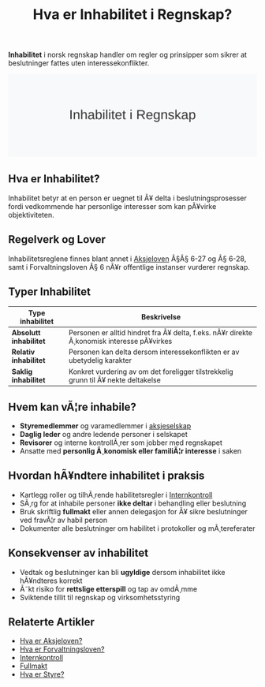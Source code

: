 ﻿---
title: "Hva er Inhabilitet i Regnskap?"
meta_title: "Hva er Inhabilitet i Regnskap?"
meta_description: '**Inhabilitet** i norsk regnskap handler om regler og prinsipper som sikrer at beslutninger fattes uten interessekonflikter.'
slug: inhabilitet
type: blog
layout: pages/single
---

**Inhabilitet** i norsk regnskap handler om regler og prinsipper som sikrer at beslutninger fattes uten interessekonflikter.

![Illustrasjon som viser konseptet inhabilitet](inhabilitet-image.svg)

## Hva er Inhabilitet?

Inhabilitet betyr at en person er uegnet til Ã¥ delta i beslutningsprosesser fordi vedkommende har personlige interesser som kan pÃ¥virke objektiviteten.

## Regelverk og Lover

Inhabilitetsreglene finnes blant annet i [Aksjeloven](/blogs/regnskap/hva-er-aksjeloven "Hva er Aksjeloven?") Â§Â§ 6-27 og Â§ 6-28, samt i Forvaltningsloven Â§ 6 nÃ¥r offentlige instanser vurderer regnskap.

## Typer Inhabilitet

| **Type inhabilitet**     | **Beskrivelse**                                                                          |
|--------------------------|------------------------------------------------------------------------------------------|
| **Absolutt inhabilitet** | Personen er alltid hindret fra Ã¥ delta, f.eks. nÃ¥r direkte Ã¸konomisk interesse pÃ¥virkes  |
| **Relativ inhabilitet**  | Personen kan delta dersom interessekonflikten er av ubetydelig karakter                  |
| **Saklig inhabilitet**   | Konkret vurdering av om det foreligger tilstrekkelig grunn til Ã¥ nekte deltakelse        |

## Hvem kan vÃ¦re inhabile?

* **Styremedlemmer** og varamedlemmer i [aksjeselskap](/blogs/regnskap/hva-er-et-aksjeselskap "Hva er et Aksjeselskap?")
* **Daglig leder** og andre ledende personer i selskapet
* **Revisorer** og interne kontrollÃ¸rer som jobber med regnskapet
* Ansatte med **personlig Ã¸konomisk eller familiÃ¦r interesse** i saken

## Hvordan hÃ¥ndtere inhabilitet i praksis

* Kartlegg roller og tilhÃ¸rende habilitetsregler i [Internkontroll](/blogs/regnskap/hva-er-internkontroll "Hva er Internkontroll?")
* SÃ¸rg for at inhabile personer **ikke deltar** i behandling eller beslutning
* Bruk skriftlig **fullmakt** eller annen delegasjon for Ã¥ sikre beslutninger ved fravÃ¦r av habil person
* Dokumenter alle beslutninger om habilitet i protokoller og mÃ¸tereferater

## Konsekvenser av inhabilitet

* Vedtak og beslutninger kan bli **ugyldige** dersom inhabilitet ikke hÃ¥ndteres korrekt
* Ã˜kt risiko for **rettslige etterspill** og tap av omdÃ¸mme
* Sviktende tillit til regnskap og virksomhetsstyring

## Relaterte Artikler

* [Hva er Aksjeloven?](/blogs/regnskap/hva-er-aksjeloven "Hva er Aksjeloven?")
* [Hva er Forvaltningsloven?](/blogs/regnskap/hva-er-forvaltningsloven "Hva er Forvaltningsloven?")
* [Internkontroll](/blogs/regnskap/hva-er-internkontroll "Hva er Internkontroll?")
* [Fullmakt](/blogs/regnskap/fullmakt "Fullmakt")
* [Hva er Styre?](/blogs/regnskap/hva-er-styre "Hva er Styre? Organisering og Roller i Selskaper")






